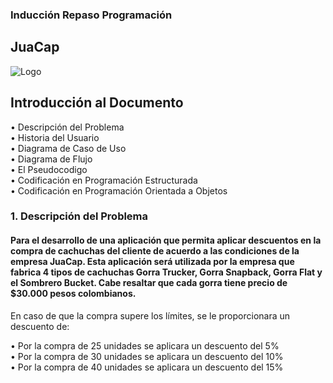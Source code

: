 ### Inducción Repaso Programación
## JuaCap
![Logo](https://github.com/JuanRozo17/JuanRozo05/assets/133442102/b07b95d0-9ffd-43a7-8941-abd52cc810fd)
## Introducción al Documento
•	Descripción del Problema <br>
•	Historia del Usuario <br>
•	Diagrama de Caso de Uso <br>
•	Diagrama de Flujo <br>
•	El Pseudocodigo <br>
•	Codificación en Programación Estructurada <br>
•	Codificación en Programación Orientada a Objetos <br>

### 1.	Descripción del Problema

#### <p text-aling=justify> Para el desarrollo de una aplicación que permita aplicar descuentos en la compra de cachuchas del cliente de acuerdo a las condiciones de la empresa JuaCap. Esta aplicación será utilizada por la empresa que fabrica 4 tipos de cachuchas Gorra Trucker, Gorra Snapback, Gorra Flat y el Sombrero Bucket. Cabe resaltar que cada gorra tiene precio de $30.000 pesos colombianos. <br>
En caso de que la compra supere los límites, se le proporcionara un descuento de:</p> 
•	Por la compra de 25 unidades se aplicara un descuento del 5% <br>
•	Por la compra de 30 unidades se aplicara un descuento del 10% <br>
•	Por la compra de 40 unidades se aplicara un descuento del 15% <br>
